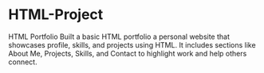 # HTML-Project
 HTML Portfolio
Built a basic HTML portfolio a personal website that showcases profile, skills, and projects using HTML. It includes sections like About Me, Projects, Skills, and Contact to highlight work and help others connect.
